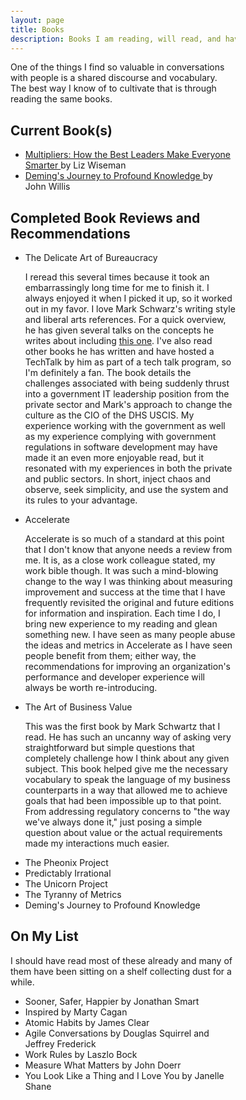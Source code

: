 ```yaml
---
layout: page
title: Books
description: Books I am reading, will read, and have reviewed
---
```

<html>
<head>
<style>
body {margin: 25px 250px 75px 250px;
}
</style>
</head>
<p>One of the things I find so valuable in conversations with people is a shared discourse and vocabulary. The best way I know of to cultivate that is through reading the same books.</p>
<body>
<h2> Current Book(s)</h2>
<ul>
  <li><a href="https://a.co/d/3uYyw6b"> Multipliers: How the Best Leaders Make Everyone Smarter </a> by Liz Wiseman</li>
  <li><a href="https://a.co/d/5iNUtQ5"> Deming's Journey to Profound Knowledge <a/> by John Willis </li>
</ul>


<h2> Completed Book Reviews and Recommendations</h2>
<ul>
  <li> The Delicate Art of Bureaucracy</li>
  <p> I reread this several times because it took an embarrassingly long time for me to finish it. I always enjoyed it when I picked it up, so it worked out in my favor. I love Mark Schwarz's writing style and liberal arts references. For a quick overview, he has given several talks on the concepts he writes about including <a href="https://www.youtube.com/watch?v=QwHVlJtqhaI"> this one</a>. I've also read other books he has written and have hosted a TechTalk by him as part of a tech talk program, so I'm definitely a fan. The book details the challenges associated with being suddenly thrust into a government IT leadership position from the private sector and Mark's approach to change the culture as the CIO of the DHS USCIS. My experience working with the government as well as my experience complying with government regulations in software development may have made it an even more enjoyable read, but it resonated with my experiences in both the private and public sectors. In short, inject chaos and observe, seek simplicity, and use the system and its rules to your advantage.</p>
  <li> Accelerate</li>
  <p> Accelerate is so much of a standard at this point that I don't know that anyone needs a review from me. It is, as a close work colleague stated, my work bible though. It was such a mind-blowing change to the way I was thinking about measuring improvement and success at the time that I have frequently revisited the original and future editions for information and inspiration. Each time I do, I bring new experience to my reading and glean something new. I have seen as many people abuse the ideas and metrics in Accelerate as I have seen people benefit from them; either way, the recommendations for improving an organization's performance and developer experience will always be worth re-introducing. </p>
  <li> The Art of Business Value</li>
  <p> This was the first book by Mark Schwartz that I read. He has such an uncanny way of asking very straightforward but simple questions that completely challenge how I think about any given subject. This book helped give me the necessary vocabulary to speak the language of my business counterparts in a way that allowed me to achieve goals that had been impossible up to that point. From addressing regulatory concerns to "the way we've always done it," just posing a simple question about value or the actual requirements made my interactions much easier.</p>
  <li> The Pheonix Project</li>
  <li> Predictably Irrational</li>
  <li> The Unicorn Project</li>
  <li> The Tyranny of Metrics</li>
  <li> Deming's Journey to Profound Knowledge</li>
</ul>

<h2> On My List</h2>
<p> I should have read most of these already and many of them have been sitting on a shelf collecting dust for a while.</p>
<ul>
  <li> Sooner, Safer, Happier by Jonathan Smart</li>
  <li> Inspired by Marty Cagan</li>
  <li> Atomic Habits by James Clear</li>
  <li> Agile Conversations by Douglas Squirrel and Jeffrey Frederick</li>
  <li> Work Rules by Laszlo Bock</li>
  <li> Measure What Matters by John Doerr</li>
  <li> You Look Like a Thing and I Love You by Janelle Shane</li>
  
</ul>
</body>
</html>
